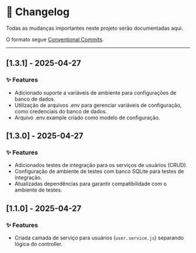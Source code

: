 # 📑 Changelog

Todas as mudanças importantes neste projeto serão documentadas aqui.

O formato segue [Conventional Commits](https://www.conventionalcommits.org/pt-br/v1.0.0/).

---

## [1.3.1] - 2025-04-27

### ✨ Features

- Adicionado suporte a variáveis de ambiente para configurações de banco de dados.
- Utilização de arquivos .env para gerenciar variáveis de configuração, como credenciais do banco de dados.
- Arquivo .env.example criado como modelo de configuração.

## [1.3.0] - 2025-04-27

### ✨ Features

- Adicionados testes de integração para os serviços de usuários (CRUD).
- Configuração de ambiente de testes com banco SQLite para testes de integração.
- Atualizadas dependências para garantir compatibilidade com o ambiente de testes.

## [1.1.0] - 2025-04-27

### ✨ Features

- Criada camada de serviço para usuários (`user.service.js`) separando lógica do controller.
